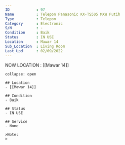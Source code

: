 ```yaml
---
ID            : 97
Name          : Telepon Panasonic KX-TS505 MXW Putih
Type          : Telepon
Category      : Electronic
S/N           : -
Condition     : Baik
Status        : IN USE
Location      : Mawar 14
Sub_Location  : Living Room
Last_Upd      : 02/09/2022
---
```



NOW LOCATION : [[Mawar 14]]

```ad-History
collapse: open

## Location
- [[Mawar 14]]

## Condition
- Baik

## Status
- IN USE

## Service
- None

>Note:
>


```
